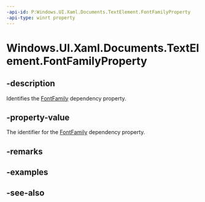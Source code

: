 ```yaml
---
-api-id: P:Windows.UI.Xaml.Documents.TextElement.FontFamilyProperty
-api-type: winrt property
---
```


<!-- Property syntax
public Windows.UI.Xaml.DependencyProperty FontFamilyProperty { get; }
-->

# Windows.UI.Xaml.Documents.TextElement.FontFamilyProperty

## -description
Identifies the [FontFamily](textelement_fontfamily.md) dependency property.



## -property-value
The identifier for the [FontFamily](textelement_fontfamily.md) dependency property.

## -remarks

## -examples

## -see-also
